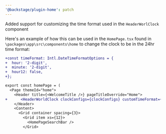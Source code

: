 ```yaml
---
'@backstage/plugin-home': patch
---
```


Added support for customizing the time format used in the `HeaderWorlClock` component

Here's an example of how this can be used in the `HomePage.tsx` found in `\packages\app\src\components\home` to change the clock to be in the 24hr time format:

```diff
+const timeFormat: Intl.DateTimeFormatOptions = {
+  hour: '2-digit',
+  minute: '2-digit',
+  hour12: false,
+};

export const homePage = (
  <Page themeId="home">
    <Header title={<WelcomeTitle />} pageTitleOverride="Home">
+      <HeaderWorldClock clockConfigs={clockConfigs} customTimeFormat={timeFormat} />
    </Header>
    <Content>
      <Grid container spacing={3}>
        <Grid item xs={12}>
          <HomePageSearchBar />
        </Grid>
```
